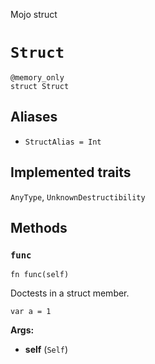 Mojo struct

# `Struct`

```mojo
@memory_only
struct Struct
```

## Aliases

- `StructAlias = Int`

## Implemented traits

`AnyType`, `UnknownDestructibility`

## Methods

### `func`

```mojo
fn func(self)
```

Doctests in a struct member.

```mojo {doctest="func"}
var a = 1
```

**Args:**

- **self** (`Self`)


